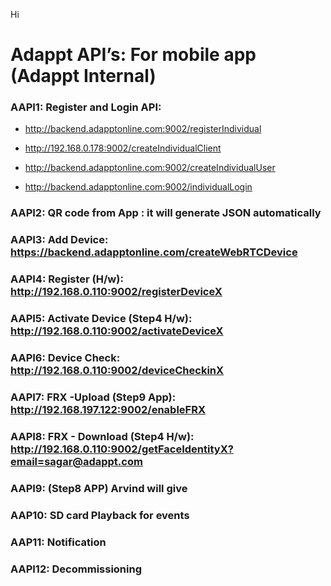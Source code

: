 Hi

# Adappt API’s: For mobile app (Adappt Internal)

### AAPI1: Register and Login API: 

- http://backend.adapptonline.com:9002/registerIndividual

- http://192.168.0.178:9002/createIndividualClient

- http://backend.adapptonline.com:9002/createIndividualUser

- http://backend.adapptonline.com:9002/individualLogin

### AAPI2: QR code from App : it will generate JSON automatically

### AAPI3: Add Device: https://backend.adapptonline.com/createWebRTCDevice

### AAPI4: Register (H/w): http://192.168.0.110:9002/registerDeviceX

### AAPI5: Activate Device (Step4 H/w): http://192.168.0.110:9002/activateDeviceX

### AAPI6: Device Check: http://192.168.0.110:9002/deviceCheckinX

### AAPI7: FRX -Upload (Step9 App): http://192.168.197.122:9002/enableFRX

### AAPI8: FRX - Download (Step4 H/w):  http://192.168.0.110:9002/getFaceIdentityX?email=sagar@adappt.com

### AAPI9: (Step8 APP) Arvind will give

### AAP10: SD card Playback for events

### AAP11: Notification 

### AAPI12: Decommissioning

